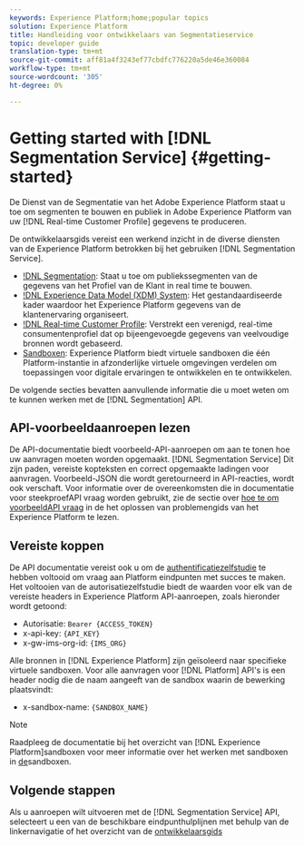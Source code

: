 ```yaml
---
keywords: Experience Platform;home;popular topics
solution: Experience Platform
title: Handleiding voor ontwikkelaars van Segmentatieservice
topic: developer guide
translation-type: tm+mt
source-git-commit: aff81a4f3243ef77cbdfc776220a5de46e360084
workflow-type: tm+mt
source-wordcount: '305'
ht-degree: 0%

---
```



# Getting started with [!DNL Segmentation Service] {#getting-started}

De Dienst van de Segmentatie van het Adobe Experience Platform staat u toe om segmenten te bouwen en publiek in Adobe Experience Platform van uw [!DNL Real-time Customer Profile] gegevens te produceren.

De ontwikkelaarsgids vereist een werkend inzicht in de diverse diensten van de Experience Platform betrokken bij het gebruiken [!DNL Segmentation Service].

- [!DNL Segmentation](../home.md): Staat u toe om publiekssegmenten van de gegevens van het Profiel van de Klant in real time te bouwen.
- [!DNL Experience Data Model (XDM) System](../../xdm/home.md): Het gestandaardiseerde kader waardoor het Experience Platform gegevens van de klantenervaring organiseert.
- [!DNL Real-time Customer Profile](../../profile/home.md): Verstrekt een verenigd, real-time consumentenprofiel dat op bijeengevoegde gegevens van veelvoudige bronnen wordt gebaseerd.
- [Sandboxen](../../sandboxes/home.md): Experience Platform biedt virtuele sandboxen die één Platform-instantie in afzonderlijke virtuele omgevingen verdelen om toepassingen voor digitale ervaringen te ontwikkelen en te ontwikkelen.

De volgende secties bevatten aanvullende informatie die u moet weten om te kunnen werken met de [!DNL Segmentation] API.

## API-voorbeeldaanroepen lezen

De API-documentatie biedt voorbeeld-API-aanroepen om aan te tonen hoe uw aanvragen moeten worden opgemaakt. [!DNL Segmentation Service] Dit zijn paden, vereiste kopteksten en correct opgemaakte ladingen voor aanvragen. Voorbeeld-JSON die wordt geretourneerd in API-reacties, wordt ook verschaft. Voor informatie over de overeenkomsten die in documentatie voor steekproefAPI vraag worden gebruikt, zie de sectie over [hoe te om voorbeeldAPI vraag](../../landing/troubleshooting.md#how-do-i-format-an-api-request) in de het oplossen van problemengids van het Experience Platform te lezen.

## Vereiste koppen

De API documentatie vereist ook u om de [authentificatiezelfstudie](../../tutorials/authentication.md) te hebben voltooid om vraag aan Platform eindpunten met succes te maken. Het voltooien van de autorisatiezelfstudie biedt de waarden voor elk van de vereiste headers in Experience Platform API-aanroepen, zoals hieronder wordt getoond:

- Autorisatie: `Bearer {ACCESS_TOKEN}`
- x-api-key: `{API_KEY}`
- x-gw-ims-org-id: `{IMS_ORG}`

Alle bronnen in [!DNL Experience Platform] zijn geïsoleerd naar specifieke virtuele sandboxen. Voor alle aanvragen voor [!DNL Platform] API&#39;s is een header nodig die de naam aangeeft van de sandbox waarin de bewerking plaatsvindt:

- x-sandbox-name: `{SANDBOX_NAME}`

>[!NOTE]
>
>Raadpleeg de documentatie bij het overzicht van [!DNL Experience Platform]sandboxen voor meer informatie over het werken met sandboxen in [de](../../sandboxes/home.md)sandboxen.

## Volgende stappen

Als u aanroepen wilt uitvoeren met de [!DNL Segmentation Service] API, selecteert u een van de beschikbare eindpunthulplijnen met behulp van de linkernavigatie of het overzicht van de [ontwikkelaarsgids](./overview.md)